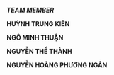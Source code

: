 ***TEAM MEMBER***

**HUỲNH TRUNG KIÊN**

**NGÔ MINH THUẬN**

**NGUYỄN THẾ THÀNH**

**NGUYỄN HOÀNG PHƯƠNG NGÂN**
